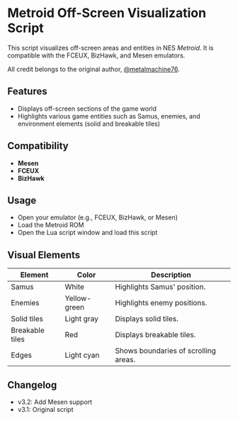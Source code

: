 # Metroid Off-Screen Visualization Script

This script visualizes off-screen areas and entities in NES *Metroid*. It is compatible with the FCEUX, BizHawk, and Mesen emulators.

All credit belongs to the original author, [@metalmachine76](https://github.com/metalmachine76).

## Features
- Displays off-screen sections of the game world
- Highlights various game entities such as Samus, enemies, and environment elements (solid and breakable tiles)

## Compatibility
- **Mesen**
- **FCEUX**
- **BizHawk**

## Usage
- Open your emulator (e.g., FCEUX, BizHawk, or Mesen)
- Load the Metroid ROM
- Open the Lua script window and load this script

## Visual Elements

| Element         | Color                | Description                          |
|------------------|----------------------|--------------------------------------|
| Samus            | White               | Highlights Samus' position.         |
| Enemies          | Yellow-green        | Highlights enemy positions.         |
| Solid tiles      | Light gray | Displays solid tiles. |
| Breakable tiles  | Red | Displays breakable tiles. |
| Edges            | Light cyan          | Shows boundaries of scrolling areas.|

## Changelog
- v3.2:  Add Mesen support
- v3.1:  Original script